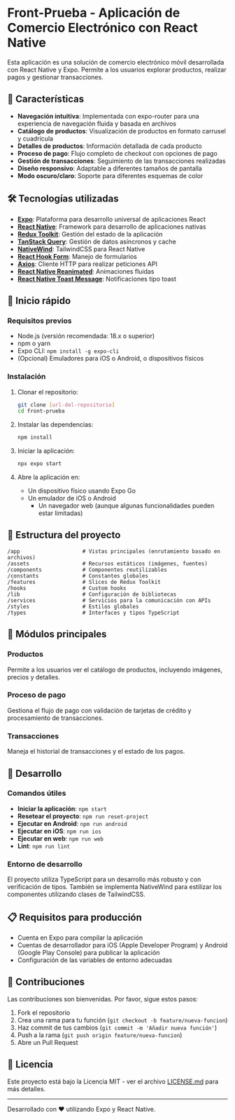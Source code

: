 # Front-Prueba - Aplicación de Comercio Electrónico con React Native

Esta aplicación es una solución de comercio electrónico móvil desarrollada con React Native y Expo. Permite a los usuarios explorar productos, realizar pagos y gestionar transacciones.

## 📱 Características

- **Navegación intuitiva**: Implementada con expo-router para una experiencia de navegación fluida y basada en archivos
- **Catálogo de productos**: Visualización de productos en formato carrusel y cuadrícula
- **Detalles de productos**: Información detallada de cada producto
- **Proceso de pago**: Flujo completo de checkout con opciones de pago
- **Gestión de transacciones**: Seguimiento de las transacciones realizadas
- **Diseño responsivo**: Adaptable a diferentes tamaños de pantalla
- **Modo oscuro/claro**: Soporte para diferentes esquemas de color

## 🛠️ Tecnologías utilizadas

- **[Expo](https://expo.dev)**: Plataforma para desarrollo universal de aplicaciones React
- **[React Native](https://reactnative.dev)**: Framework para desarrollo de aplicaciones nativas
- **[Redux Toolkit](https://redux-toolkit.js.org/)**: Gestión del estado de la aplicación
- **[TanStack Query](https://tanstack.com/query)**: Gestión de datos asíncronos y cache
- **[NativeWind](https://www.nativewind.dev/)**: TailwindCSS para React Native
- **[React Hook Form](https://react-hook-form.com/)**: Manejo de formularios
- **[Axios](https://axios-http.com/)**: Cliente HTTP para realizar peticiones API
- **[React Native Reanimated](https://docs.swmansion.com/react-native-reanimated/)**: Animaciones fluidas
- **[React Native Toast Message](https://github.com/calintamas/react-native-toast-message)**: Notificaciones tipo toast

## 🚀 Inicio rápido

### Requisitos previos

- Node.js (versión recomendada: 18.x o superior)
- npm o yarn
- Expo CLI: `npm install -g expo-cli`
- (Opcional) Emuladores para iOS o Android, o dispositivos físicos

### Instalación

1. Clonar el repositorio:

    ```bash
    git clone [url-del-repositorio]
    cd front-prueba
    ```

2. Instalar las dependencias:

    ```bash
    npm install
    ```

3. Iniciar la aplicación:

    ```bash
    npx expo start
    ```

4. Abre la aplicación en:
    - Un dispositivo físico usando Expo Go
    - Un emulador de iOS o Android
        - Un navegador web (aunque algunas funcionalidades pueden estar limitadas)

## 📁 Estructura del proyecto

```
/app                    # Vistas principales (enrutamiento basado en archivos)
/assets                 # Recursos estáticos (imágenes, fuentes)
/components             # Componentes reutilizables
/constants              # Constantes globales
/features               # Slices de Redux Toolkit
/hooks                  # Custom hooks
/lib                    # Configuración de bibliotecas
/services               # Servicios para la comunicación con APIs
/styles                 # Estilos globales
/types                  # Interfaces y tipos TypeScript
```

## 📱 Módulos principales

### Productos

Permite a los usuarios ver el catálogo de productos, incluyendo imágenes, precios y detalles.

### Proceso de pago

Gestiona el flujo de pago con validación de tarjetas de crédito y procesamiento de transacciones.

### Transacciones

Maneja el historial de transacciones y el estado de los pagos.

## 🧪 Desarrollo

### Comandos útiles

- **Iniciar la aplicación**: `npm start`
- **Resetear el proyecto**: `npm run reset-project`
- **Ejecutar en Android**: `npm run android`
- **Ejecutar en iOS**: `npm run ios`
- **Ejecutar en web**: `npm run web`
- **Lint**: `npm run lint`

### Entorno de desarrollo

El proyecto utiliza TypeScript para un desarrollo más robusto y con verificación de tipos. También se implementa NativeWind para estilizar los componentes utilizando clases de TailwindCSS.

## 📋 Requisitos para producción

- Cuenta en Expo para compilar la aplicación
- Cuentas de desarrollador para iOS (Apple Developer Program) y Android (Google Play Console) para publicar la aplicación
- Configuración de las variables de entorno adecuadas

## 🤝 Contribuciones

Las contribuciones son bienvenidas. Por favor, sigue estos pasos:

1. Fork el repositorio
2. Crea una rama para tu función (`git checkout -b feature/nueva-funcion`)
3. Haz commit de tus cambios (`git commit -m 'Añadir nueva función'`)
4. Push a la rama (`git push origin feature/nueva-funcion`)
5. Abre un Pull Request

## 📝 Licencia

Este proyecto está bajo la Licencia MIT - ver el archivo [LICENSE.md](LICENSE.md) para más detalles.

---

Desarrollado con ❤️ utilizando Expo y React Native.
